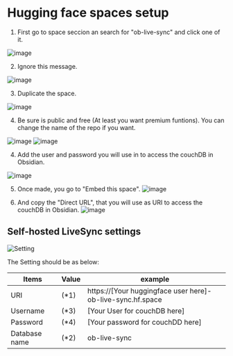 # Hugging face spaces setup

1. First go to space seccion an search for "ob-live-sync" and click one of it.

![image](https://github.com/Facni/obsidian-livesync/assets/112446096/f27a8736-b4b4-4f16-93c2-b125f995b435)

2. Ignore this message.

![image](https://github.com/Facni/obsidian-livesync/assets/112446096/f8e1e925-4420-4ca9-b151-234d83f60746)

3. Duplicate the space.

![image](https://github.com/Facni/obsidian-livesync/assets/112446096/fba7d216-e269-40ba-92eb-13ccf63f2b85)

4. Be sure is public and free (At least you want premium funtions). You can change the name of the repo if you want.

![image](https://github.com/Facni/obsidian-livesync/assets/112446096/58329dbf-773d-4ee2-bef2-abee4fd7308b)
![image](https://github.com/Facni/obsidian-livesync/assets/112446096/f14dcefe-1559-436e-b418-ec8a5496f759)

4. Add the user and password you will use in to access the couchDB in Obsidian.

![image](https://github.com/Facni/obsidian-livesync/assets/112446096/7425c131-f7d3-4a2b-9bd9-70110187e22a)

5. Once made, you go to "Embed this space".
![image](https://github.com/Facni/obsidian-livesync/assets/112446096/76b05e1d-53b5-4253-bcb6-9b1fa3095e1d)

6. And copy the "Direct URL", that you will use as URI to access the couchDB in Obsidian.
![image](https://github.com/Facni/obsidian-livesync/assets/112446096/923be2a8-3254-45a1-8227-d66ec44255bf)

## Self-hosted LiveSync settings

![Setting](../images/remote_db_setting.png)

The Setting should be as below:

| Items         | Value | example                                                           |
| ------------- | ----- | ----------------------------------------------------------------- |
| URI           | (\*1) | https://[Your huggingface user here]-ob-live-sync.hf.space |
| Username      | (\*3) | [Your User for couchDB here]            |
| Password      | (\*4) | [Your password for couchDD here]                                  |
| Database name | (\*2) | ob-live-sync                                                         |
